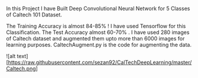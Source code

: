 In this Project I have Built Deep Convolutional Neural Network for 5 Classes of Caltech 101 Dataset. 

The Training Accuracy is almost 84-85% ! I have used Tensorflow for this Classification. The Test Accuracy almost 60-70% . I have used 280 images of Caltech dataset and augmented them upto more than 6000 images for learning purposes. CaltechAugment.py is the code for augmenting the data. 

![alt text][https://raw.githubusercontent.com/sezan92/CalTechDeepLearning/master/Caltech.png]
